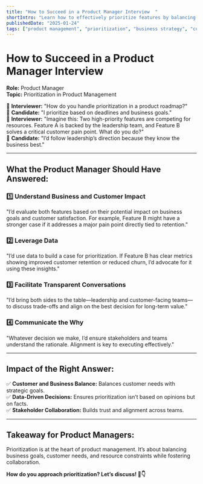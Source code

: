 ```yaml
---
title: "How to Succeed in a Product Manager Interview  "
shortIntro: "Learn how to effectively prioritize features by balancing business goals, customer needs, and stakeholder alignment."
publishedDate: "2025-01-24"
tags: ["product management", "prioritization", "business strategy", "customer satisfaction"]
---
```


# How to Succeed in a Product Manager Interview  
**Role:** Product Manager  
**Topic:** Prioritization in Product Management  

👔 **Interviewer:** "How do you handle prioritization in a product roadmap?"  
🧑 **Candidate:** "I prioritize based on deadlines and business goals."  
👔 **Interviewer:** "Imagine this: Two high-priority features are competing for resources. Feature A is backed by the leadership team, and Feature B solves a critical customer pain point. What do you do?"  
🧑 **Candidate:** "I’d follow leadership’s direction because they know the business best."  

---

## What the Product Manager Should Have Answered:  

### 1️⃣ Understand Business and Customer Impact  
"I’d evaluate both features based on their potential impact on business goals and customer satisfaction. For example, Feature B might have a stronger case if it addresses a major pain point directly tied to retention."  

### 2️⃣ Leverage Data  
"I’d use data to build a case for prioritization. If Feature B has clear metrics showing improved customer retention or reduced churn, I’d advocate for it using these insights."  

### 3️⃣ Facilitate Transparent Conversations  
"I’d bring both sides to the table—leadership and customer-facing teams—to discuss trade-offs and align on the best decision for long-term value."  

### 4️⃣ Communicate the Why  
"Whatever decision we make, I’d ensure stakeholders and teams understand the rationale. Alignment is key to executing effectively."  

---

## Impact of the Right Answer:  
✅ **Customer and Business Balance:** Balances customer needs with strategic goals.  
✅ **Data-Driven Decisions:** Ensures prioritization isn’t based on opinions but on facts.  
✅ **Stakeholder Collaboration:** Builds trust and alignment across teams.  

---

## Takeaway for Product Managers:  
Prioritization is at the heart of product management. It’s about balancing business goals, customer needs, and resource constraints while fostering collaboration.  

**How do you approach prioritization? Let’s discuss! 💬👇**  